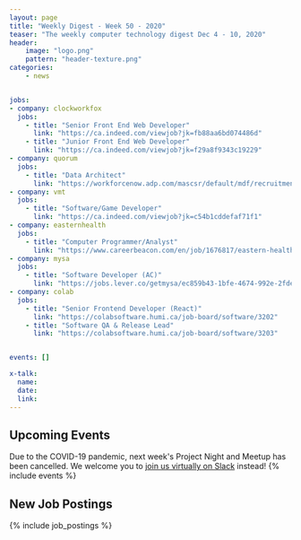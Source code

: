 ```yaml
---
layout: page
title: "Weekly Digest - Week 50 - 2020"
teaser: "The weekly computer technology digest Dec 4 - 10, 2020"
header:
    image: "logo.png"
    pattern: "header-texture.png"
categories:
    - news


jobs: 
- company: clockworkfox
  jobs:
    - title: "Senior Front End Web Developer"
      link: "https://ca.indeed.com/viewjob?jk=fb88aa6bd074486d"
    - title: "Junior Front End Web Developer"
      link: "https://ca.indeed.com/viewjob?jk=f29a8f9343c19229"
- company: quorum
  jobs:
    - title: "Data Architect"
      link: "https://workforcenow.adp.com/mascsr/default/mdf/recruitment/recruitment.html?cid=978f4299-eee2-4d9e-a9e2-51a1c0ba3aad&ccId=19000101_000001&jobId=376041"
- company: vmt
  jobs:
    - title: "Software/Game Developer"
      link: "https://ca.indeed.com/viewjob?jk=c54b1cddefaf71f1"
- company: easternhealth
  jobs:
    - title: "Computer Programmer/Analyst"
      link: "https://www.careerbeacon.com/en/job/1676817/eastern-health/computer-programmer-analyst-2-positions/st-john-s"
- company: mysa
  jobs:
    - title: "Software Developer (AC)"
      link: "https://jobs.lever.co/getmysa/ec859b43-1bfe-4674-992e-2fde6183e84f"
- company: colab
  jobs:
    - title: "Senior Frontend Developer (React)"
      link: "https://colabsoftware.humi.ca/job-board/software/3202"
    - title: "Software QA & Release Lead"
      link: "https://colabsoftware.humi.ca/job-board/software/3203"


events: []

x-talk:
  name:
  date:
  link:
---
```


## Upcoming Events
Due to the COVID-19 pandemic, next week's Project Night and Meetup has been cancelled. We welcome you to [join us virtually on Slack](https://join.slack.com/t/ctsnl/shared_invite/enQtNzE5Mzc1OTA3ODI2LTdhODg1ZTQ4YTMwNDRkYzI2OWZjOTZmYWZjNjA3N2QzMTRiZWEyNmI0MTRmYjNjMDFhZGUxNzlhY2I5YjEwMTk) instead!
{% include events %}

## New Job Postings
{% include job_postings %}
